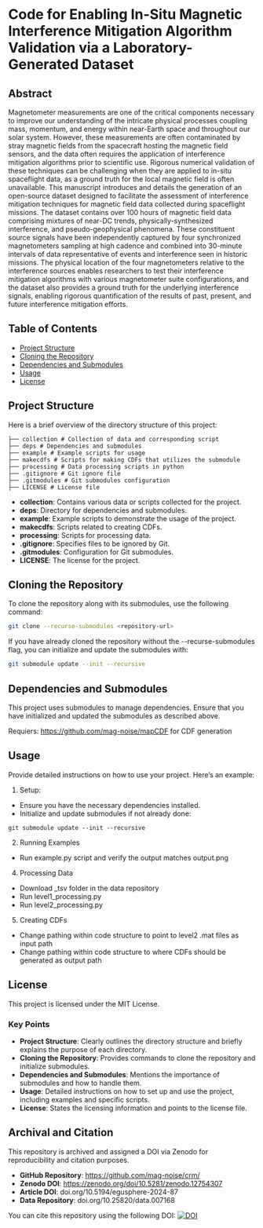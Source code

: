 # Code for Enabling In-Situ Magnetic Interference Mitigation Algorithm Validation via a Laboratory-Generated Dataset  

## Abstract
Magnetometer measurements are one of the critical components necessary to improve our understanding of the intricate physical processes 
coupling mass, momentum, and energy within near-Earth space and throughout our solar system. However, these measurements are often contaminated by 
stray magnetic fields from the spacecraft hosting the magnetic field sensors, and the data often requires the application of interference mitigation algorithms 
prior to scientific use. Rigorous numerical validation of these techniques can be challenging when they are applied to in-situ spaceflight data, as a ground 
truth for the local magnetic field is often unavailable. This manuscript introduces and details the generation of an open-source dataset designed to facilitate 
the assessment of interference mitigation techniques for magnetic field data collected during spaceflight missions. The dataset contains over 100 hours of 
magnetic field data comprising mixtures of near-DC trends, physically-synthesized interference, and pseudo-geophysical phenomena. These constituent source 
signals have been independently captured by four synchronized magnetometers sampling at high cadence and combined into 30-minute intervals of data 
representative of events and interference seen in historic missions. The physical location of the four magnetometers relative to the interference sources enables 
researchers to test their interference mitigation algorithms with various magnetometer suite configurations, and the dataset also provides a ground truth for 
the underlying interference signals, enabling rigorous quantification of the results of past, present, and future interference mitigation efforts. 

## Table of Contents

- [Project Structure](#project-structure)
- [Cloning the Repository](#cloning-the-repository)
- [Dependencies and Submodules](#dependencies-and-submodules)
- [Usage](#usage)
- [License](#license)

## Project Structure

Here is a brief overview of the directory structure of this project:
```
├── collection # Collection of data and corresponding script
├── deps # Dependencies and submodules
├── example # Example scripts for usage
├── makecdfs # Scripts for making CDFs that utilizes the submodule
├── processing # Data processing scripts in python 
├── .gitignore # Git ignore file
├── .gitmodules # Git submodules configuration
├── LICENSE # License file
```


- **collection**: Contains various data or scripts collected for the project.
- **deps**: Directory for dependencies and submodules.
- **example**: Example scripts to demonstrate the usage of the project.
- **makecdfs**: Scripts related to creating CDFs.
- **processing**: Scripts for processing data.
- **.gitignore**: Specifies files to be ignored by Git.
- **.gitmodules**: Configuration for Git submodules.
- **LICENSE**: The license for the project.

## Cloning the Repository

To clone the repository along with its submodules, use the following command:

```sh
git clone --recurse-submodules <repository-url>
```
If you have already cloned the repository without the --recurse-submodules flag, you can initialize and update the submodules with:
``` sh
git submodule update --init --recursive
```

## Dependencies and Submodules
This project uses submodules to manage dependencies. Ensure that you have initialized and updated the submodules as described above.

Requiers: https://github.com/mag-noise/mapCDF for CDF generation

## Usage
Provide detailed instructions on how to use your project. Here’s an example:

1. Setup:
 - Ensure you have the necessary dependencies installed.
 - Initialize and update submodules if not already done:
```
git submodule update --init --recursive
```
2. Running Examples
 - Run example.py script and verify the output matches output.png
4. Processing Data
 - Download _tsv folder in the data repository
 - Run level1_processing.py
 - Run level2_processing.py
5. Creating CDFs
 - Change pathing within code structure to point to level2 .mat files as input path
 - Change pathing within code structure to where CDFs should be generated as output path

## License
This project is licensed under the MIT License.

### Key Points

- **Project Structure**: Clearly outlines the directory structure and briefly explains the purpose of each directory.
- **Cloning the Repository**: Provides commands to clone the repository and initialize submodules.
- **Dependencies and Submodules**: Mentions the importance of submodules and how to handle them.
- **Usage**: Detailed instructions on how to set up and use the project, including examples and specific scripts.
- **License**: States the licensing information and points to the license file.

## Archival and Citation

This repository is archived and assigned a DOI via Zenodo for reproducibility and citation purposes.

- **GitHub Repository**: https://github.com/mag-noise/crm/
- **Zenodo DOI**: https://zenodo.org/doi/10.5281/zenodo.12754307
- **Article DOI**: doi.org/10.5194/egusphere-2024-87
- **Data Repository**: doi.org/10.25820/data.007168

You can cite this repository using the following DOI: [![DOI](https://zenodo.org/badge/803618730.svg)](https://zenodo.org/doi/10.5281/zenodo.12754307)
